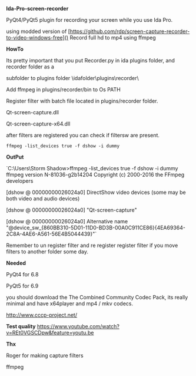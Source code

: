 **Ida-Pro-screen-recorder**

PyQt4/PyQt5 plugin for recording your screen while you use Ida Pro.

using modded version of [https://github.com/rdp/screen-capture-recorder-to-video-windows-free]()
Record full hd to mp4 using ffmpeg


**HowTo**

Its pretty important that you put Recorder.py in ida plugins folder, and recorder folder as a

subfolder to plugins folder \idafolder\plugins\recorder\

Add ffmpeg in  plugins/recorder/bin to Os PATH

Register filter with batch file located in plugins/recorder folder.

Qt-screen-capture.dll

Qt-screen-capture-x64.dll


after filters are registered you can check if filtersw are present.

`ffmpeg -list_devices true -f dshow -i dummy`

**OutPut**

`C:\Users\Storm Shadow>ffmpeg -list_devices true -f dshow -i dummy
ffmpeg version N-81036-g2b14204 Copyright (c) 2000-2016 the FFmpeg developers

[dshow @ 00000000026024a0] DirectShow video devices (some may be both video and audio devices)

[dshow @ 00000000026024a0]  "Qt-screen-capture"

[dshow @ 00000000026024a0]     Alternative name "@device_sw_{860BB310-5D01-11D0-BD3B-00A0C911CE86}\{4EA69364-2C8A-4AE6-A561-56E4B5044439}"`


Remember to un register filter and re register register filter if you move filters to another folder some day.


**Needed**

PyQt4 for 6.8

PyQt5 for 6.9

you should download the The Combined Community Codec Pack, its really minimal and have x64player and mp4 / mkv codecs.

http://www.cccp-project.net/

**Test quality**
https://www.youtube.com/watch?v=REt0VGSCDpw&feature=youtu.be

**Thx**

Roger for making capture filters

ffmpeg
